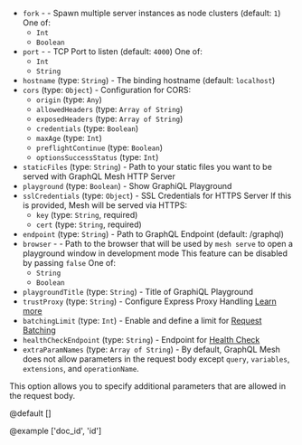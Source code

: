 
* `fork` -  - Spawn multiple server instances as node clusters (default: `1`) One of: 
  * `Int`
  * `Boolean`
* `port` -  - TCP Port to listen (default: `4000`) One of: 
  * `Int`
  * `String`
* `hostname` (type: `String`) - The binding hostname (default: `localhost`)
* `cors` (type: `Object`) - Configuration for CORS: 
  * `origin` (type: `Any`)
  * `allowedHeaders` (type: `Array of String`)
  * `exposedHeaders` (type: `Array of String`)
  * `credentials` (type: `Boolean`)
  * `maxAge` (type: `Int`)
  * `preflightContinue` (type: `Boolean`)
  * `optionsSuccessStatus` (type: `Int`)
* `staticFiles` (type: `String`) - Path to your static files you want to be served with GraphQL Mesh HTTP Server
* `playground` (type: `Boolean`) - Show GraphiQL Playground
* `sslCredentials` (type: `Object`) - SSL Credentials for HTTPS Server
If this is provided, Mesh will be served via HTTPS: 
  * `key` (type: `String`, required)
  * `cert` (type: `String`, required)
* `endpoint` (type: `String`) - Path to GraphQL Endpoint (default: /graphql)
* `browser` -  - Path to the browser that will be used by `mesh serve` to open a playground window in development mode
This feature can be disabled by passing `false` One of: 
  * `String`
  * `Boolean`
* `playgroundTitle` (type: `String`) - Title of GraphiQL Playground
* `trustProxy` (type: `String`) - Configure Express Proxy Handling
[Learn more](https://expressjs.com/en/guide/behind-proxies.html)
* `batchingLimit` (type: `Int`) - Enable and define a limit for [Request Batching](https://github.com/graphql/graphql-over-http/blob/main/rfcs/Batching.md)
* `healthCheckEndpoint` (type: `String`) - Endpoint for [Health Check](https://the-guild.dev/graphql/yoga-server/docs/features/health-check)
* `extraParamNames` (type: `Array of String`) - By default, GraphQL Mesh does not allow parameters in the request body except `query`, `variables`, `extensions`, and `operationName`.

This option allows you to specify additional parameters that are allowed in the request body.

@default []

@example ['doc_id', 'id']
